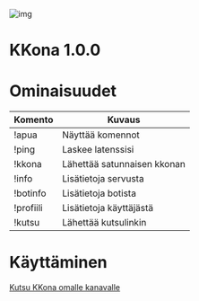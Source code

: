 ![img](https://imgur.com/fFSAYJU.png)
# KKona 1.0.0

# Ominaisuudet

| Komento |  Kuvaus |
| --- | --- |
| !apua | Näyttää komennot |
| !ping | Laskee latenssisi |
| !kkona | Lähettää satunnaisen kkonan |
| !info | Lisätietoja servusta |
| !botinfo | Lisätietoja botista |
| !profiili | Lisätietoja käyttäjästä |
| !kutsu | Lähettää kutsulinkin |

# Käyttäminen

[Kutsu KKona omalle kanavalle](https://discordapp.com/api/oauth2/authorize?client_id=424343317854289943&permissions=8&scope=bot)
